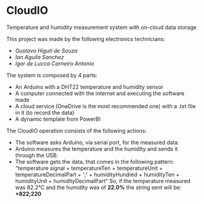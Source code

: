 # CloudIO
Temperature and humidity measurement system with on-cloud data storage

This project was made by the following electronics technicians:
  - <i>Gustavo Higuti de Souza</i>
  - <i>Ian Aguila Sanchez</i>
  - <i>Igor de Lucca Carneiro Antonio</i>

The system is composed by 4 parts:
  - An Arduino with a DHT22 temperature and humidity sensor
  - A computer connected with the internet and executing the software made
  - A cloud service (OneDrive is the most recommended one) with a .txt file in it (to record the data)
  - A dynamic template from PowerBI

The CloudIO operation consists of the following actions:
  - The software asks Arduino, via serial port, for the measured data.
  - Arduino measures the temperature and the humidity and sends it through the USB.
  - The software gets the data, that comes in the following pattern:
    "temperature signal + temperatureTen + temperatureUnit + temperatureDecimalPart + ';' + humidityHundred + humidityTen + humidityUnit + humidityDecimalPart"
    So, if the temperature measured was </b>82.2°C</b> and the humidity was of <b>22.0%</b> the string sent will be: <b>+822;220</b>
  
